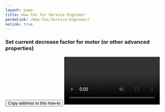 ```yaml
---
layout: page
title: How-Tos for Service Engineer
permalink: /How-Tos/Service-Engineer/
nolink: true
---
```



### <a name="Vid001"></a>Set current decrease factor for motor (or other advanced properties)
<button class="btn" data-clipboard-text="{{site.fullUrl}}{{page.url}}#Vid001">
    Copy address to this how-to
</button>
<video  controls class="video-js vjs-16-9" id="CurrentDecreaseFactor">
</video>


<script>
var params = "?sv=2019-12-12&st=2021-11-30T13%3A29%3A50Z&se=2047-10-01T12%3A29%3A00Z&sr=c&sp=rl&sig=PXP8Z5IQdevNxwEe8TtsY4jibnf5%2FyetP5sjyxYo8Y4%3D";

var links = [
    { Name: "CurrentDecreaseFactor", Link: "https://lightconupdater.blob.core.windows.net/topas4infopage/Videos/HowToSetCurrentDecreaseFactor.mp4"},
];

function InitializePlayer(link) {  
  videojs(link.Name).src({
    type: 'video/mp4',
    src: link.Link+params
  });
}

links.forEach(link => InitializePlayer(link));

</script>
